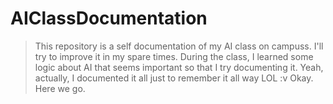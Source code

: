 # AIClassDocumentation
> This repository is a self documentation of my AI class on campuss. I'll try to improve it in my spare times.
During the class, I learned some logic about AI that seems important so that I try documenting it. Yeah, actually, I documented it all just to remember it all way LOL :v
Okay. Here we go.